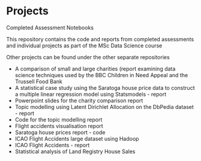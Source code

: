 # Projects
Completed Assessment Notebooks

This repository contains the code and reports from completed assessments and individual projects as part of the MSc Data Science course

Other projects can be found under the other separate repositories

* A comparison of small and large charities (report examining data science techniques used by the BBC Children in Need Appeal and the Trussell Food Bank
* A statistical case study using the Saratoga house price data to construct a multiple linear regression model using Statsmodels - report
* Powerpoint slides for the charity comparison report
* Topic modelling using Latent Dirichlet Allocation on the DbPedia dataset - report
* Code for the topic modelling report
* Flight accidents visualisation report
* Saratoga house prices report - code
* ICAO Flight Accidents large dataset using Hadoop
* ICAO Flight Accidents - report
* Statistical analysis of Land Registry House Sales
